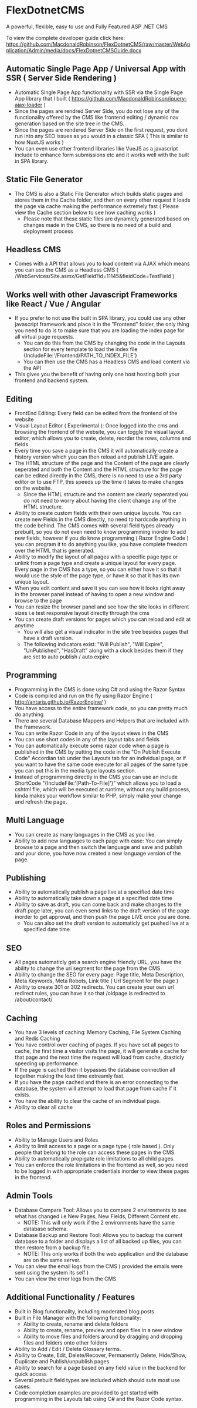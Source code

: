 # FlexDotnetCMS
A powerful, flexible, easy to use and Fully Featured ASP .NET CMS

To view the complete developer guide click here: https://github.com/MacdonaldRobinson/FlexDotnetCMS/raw/master/WebApplication/Admin/media/docs/FlexDotnetCMSGuide.docx

## Automatic Single Page App / Universal App with SSR ( Server Side Rendering )
- Automatic Single Page App functionality with SSR via the Single Page App library that I built ( https://github.com/MacdonaldRobinson/jquery-ajax-loader )
- Since the pages are rendred Server Side, you do not lose any of the functionality offered by the CMS like frontend editing / dynamic nav generation based on the site tree in the CMS.
- Since the pages are rendered Server Side on the first request, you dont run into any SEO issues as you would in a classic SPA ( This is similar to how NuxtJS works )
- You can even use other frontend libraries like VueJS as a javascript include to enhance form submissions etc and it works well with the built in SPA library.


## Static File Generator
- The CMS is also a Static File Generator which builds static pages and stores them in the Cache folder, and then on every other request it loads the page via cache making the performance extremely fast ( Please view the Cache section below to see how caching works )
  - Please note that these static files are dynamicly generated based on changes made in the CMS, so there is no need of a build  and deployment process

## Headless CMS
- Comes with a API that allows you to load content via AJAX which means you can use the CMS as a Headless CMS ( /WebServices/Site.asmx/GetField?id=11145&fieldCode=TestField ) 

## Works well with other Javascript Frameworks like React / Vue / Angular
- If you prefer to not use the built in SPA library, you could use any other javascript framework and place it in the "Frontend" folder, the only thing you need to do is to make sure that you are loading the index page for all virtual page requests. 
  - You can do this from the CMS by changing the code in the Layouts section for every template to load the index file {IncludeFile:'/Frontend/PATH_TO_INDEX_FILE'}
  - You can then use the CMS has a Headless CMS and load content via the API
- This gives you the benefit of having only one host hosting both your frontend and backend system.
  
## Editing
- FrontEnd Editing: Every field can be edited from the frontend of the website
- Visual Layout Editor ( Experimental ): Once logged into the cms and browsing the frontend of the website, you can toggle the visual layout editor, which allows you to create, delete, reorder the rows, columns and fields
- Every time you save a page in the CMS it will automatically create a history version which you can then reload and publish LIVE again.
- The HTML structure of the page and the Content of the page are clearly seperated and both the Content and the HTML structure for the page can be edited directly in the CMS, there is no need to use a 3rd party editor or to use FTP, this speeds up the time it takes to make changes on the website.  
  - Since the HTML structure and the content are clearly seperated you do not need to worry about having the client change any of the HTML structure.
- Ability to create custom fields with their own unique layouts. You can create new Fields in the CMS directly, no need to hardcode anything in the code behind. The CMS comes with several field types already prebuilt, so you do not even need to know programming inorder to add new fields, however if you do know programming ( Razor Engine Code ) you can program it to do anything you like, you have complete freedom over the HTML that is generated.
- Ability to modify the layout of all pages with a specific page type or unlink from a page type and create a unique layout for every page. Every page in the CMS has a type, so you can either have it so that it would use the style of the page type, or have it so that it has its own unique layout.
- When you edit content and save it you can see how it looks right away in the browser panel instead of having to open a new window and browse to the page
- You can resize the browser panel and see how the site looks in different sizes i.e test responsive layout directly through the cms
- You can create draft versions for pages which you can reload and edit at anytime
  - You will also get a visual indicator in the site tree besides pages that have a draft version.
  - The following indicators exist: "Will Publish", "Will Expire", "UnPublished", "HasDraft" along with a clock besides them if they are set to auto publish / auto expire

## Programming
- Programming in the CMS is done using C# and using the Razor Syntax
- Code is compiled and run on the fly using Razor Engine ( http://antaris.github.io/RazorEngine/ )
- You have access to the entire framework code, so you can pretty much do anything
- There are several Database Mappers and Helpers that are included with the framework.
- You can write Razor Code in any of the layout views in the CMS
- You can use short codes in any of the layout tabs and fields
- You can automatically execute some razor code when a page is published in the CMS by putting the code in the "On Publish Execute Code" Accordian tab under the Layouts tab for an individual page, or if you want to have the same code execute for all pages of the same type you can put this in the media type layouts section.
- Instead of programming directly in the CMS you can use an include ShortCode "{IncludeFile:'[Path-To-File]'}" which allows you to load a cshtml file, which will be executed at runtime, without any build process, kinda makes your workflow similar to PHP, simply make your change and refresh the page.


## Multi Language
- You can create as many languages in the CMS as you like.
- Ability to add new languages to each page with ease: You can simply browse to a page and then switch the language and save and publish and your done, you have now created a new language version of the page.

## Publishing 
- Ability to automatically publish a page live at a specified date time
- Ability to automatically take down a page at a specified date time
- Ability to save as draft, you can come back and make changes to the draft page later, you can even send links to the draft version of the page inorder to get approval, and then push the page LIVE once you are done. 
  - You can also set the draft version to automaticly get pushed live at a specified date time.

## SEO
- All pages automaticly get a search engine friendly URL, you have the ability to change the uri segment for the page from the CMS
- Ability to change the SEO for every page: Page title, Meta Description, Meta Keywords, Meta Robots, Link title ( Url Segment for the page )
- Ability to create 301 or 302 redirects. You can create your own url redirect rules, you can have it so that /oldpage is redirected to /about/contact/

## Caching
- You have 3 levels of caching: Memory Caching, File System Caching and Redis Caching
- You have control over caching of pages. If you have set all pages to cache, the first time a visitor visits the page, it will generate a cache for that page and the next time the request will load from cache, drasticly speeding up performance. 
- If the page is cached then it bypasses the database connection all together making the load time extreamly fast. 
- If you have the page cached and there is an error connecting to the database, the system will attempt to load that page from cache if it exists.
- You have the ability to clear the cache of an individual page.
- Ability to clear all cache

## Roles and Permissions
- Ability to Manage Users and Roles
- Ability to limit access to a page or a page type ( role based ). Only people that belong to the role can access these pages in the CMS
- Ability to automatically propigate role limitations to all child pages.
- You can enforce the role limitations in the frontend as well, so you need to be logged in with appropriate credentials inorder to view these pages in the frontend.

## Admin Tools
- Database Compare Tool: Allows you to compare 2 environments to see what has changed i.e New Pages, New Fields, Different Content  etc.
  - NOTE: This will only work if the 2 environments have the same database schema.
- Database Backup and Restore Tool: Allows you to backup the current database to a folder and displays a list of all backed up files, you can then restore from a backup file. 
  - NOTE: This only works if both the web application and the database are on the same server.
- You can view the email logs from the CMS ( provided the emails were sent using the system its self )
- You can view the error logs from the CMS 


## Additional Functionality  / Features
- Built in Blog functionality, including moderated blog posts
- Built in File Manager with the following functionality:
  - Ability to create, rename and delete folders
  - Ability to create, rename, preview and open files in a new window
  - Ability to move files and folders around by dragging and dropping files and folders onto other folders
- Ability to Add / Edit / Delete Glossary terms.
- Ability to Create, Edit, Delete/Recover, Permanently Delete, Hide/Show, Duplicate and Publish/unpublish pages 
- Ability to search for a page based on any field value in the backend for quick access
- Several prebuilt field types are included which should sute most use cases.
- Code completion examples are provided to get started with programming in the Layouts tab using C# and the Razor Code syntax.
